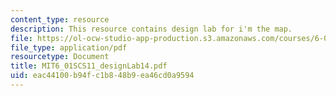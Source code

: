 ```yaml
---
content_type: resource
description: This resource contains design lab for i'm the map.
file: https://ol-ocw-studio-app-production.s3.amazonaws.com/courses/6-01sc-introduction-to-electrical-engineering-and-computer-science-i-spring-2011/eac44100b94fc1b848b9ea46cd0a9594_MIT6_01SCS11_designLab14.pdf
file_type: application/pdf
resourcetype: Document
title: MIT6_01SCS11_designLab14.pdf
uid: eac44100-b94f-c1b8-48b9-ea46cd0a9594
---
```

